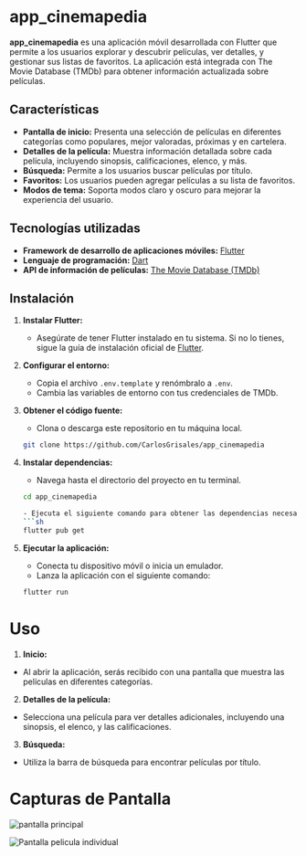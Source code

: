# app_cinemapedia

**app_cinemapedia** es una aplicación móvil desarrollada con Flutter que permite a los usuarios explorar y descubrir películas, ver detalles, y gestionar sus listas de favoritos. La aplicación está integrada con The Movie Database (TMDb) para obtener información actualizada sobre películas.

## Características

- **Pantalla de inicio:** Presenta una selección de películas en diferentes categorías como populares, mejor valoradas, próximas y en cartelera.
- **Detalles de la película:** Muestra información detallada sobre cada película, incluyendo sinopsis, calificaciones, elenco, y más.
- **Búsqueda:** Permite a los usuarios buscar películas por título.
- **Favoritos:** Los usuarios pueden agregar películas a su lista de favoritos.
- **Modos de tema:** Soporta modos claro y oscuro para mejorar la experiencia del usuario.

## Tecnologías utilizadas

- **Framework de desarrollo de aplicaciones móviles:** [Flutter](https://flutter.dev)
- **Lenguaje de programación:** [Dart](https://dart.dev)
- **API de información de películas:** [The Movie Database (TMDb)](https://www.themoviedb.org)

## Instalación

1. **Instalar Flutter:**
   - Asegúrate de tener Flutter instalado en tu sistema. Si no lo tienes, sigue la guía de instalación oficial de [Flutter](https://flutter.dev/docs/get-started/install).

2. **Configurar el entorno:**
   - Copia el archivo `.env.template` y renómbralo a `.env`.
   - Cambia las variables de entorno con tus credenciales de TMDb.

3. **Obtener el código fuente:**
   - Clona o descarga este repositorio en tu máquina local.
   ```sh
   git clone https://github.com/CarlosGrisales/app_cinemapedia


 4. **Instalar dependencias:**

    - Navega hasta el directorio del proyecto en tu terminal.
    ```sh
    cd app_cinemapedia

    - Ejecuta el siguiente comando para obtener las dependencias necesarias:
    ```sh
    flutter pub get

5. **Ejecutar la aplicación:**

    - Conecta tu dispositivo móvil o inicia un emulador.
    - Lanza la aplicación con el siguiente comando:
    ```sh
    flutter run


# Uso
1. **Inicio:**

- Al abrir la aplicación, serás recibido con una pantalla que muestra las películas en diferentes categorías.

2. **Detalles de la película:**

- Selecciona una película para ver detalles adicionales, incluyendo una sinopsis, el elenco, y las calificaciones.

3. **Búsqueda:**

- Utiliza la barra de búsqueda para encontrar películas por título.


# Capturas de Pantalla

![pantalla principal](image.png)

![Pantalla pelicula individual](image-1.png)